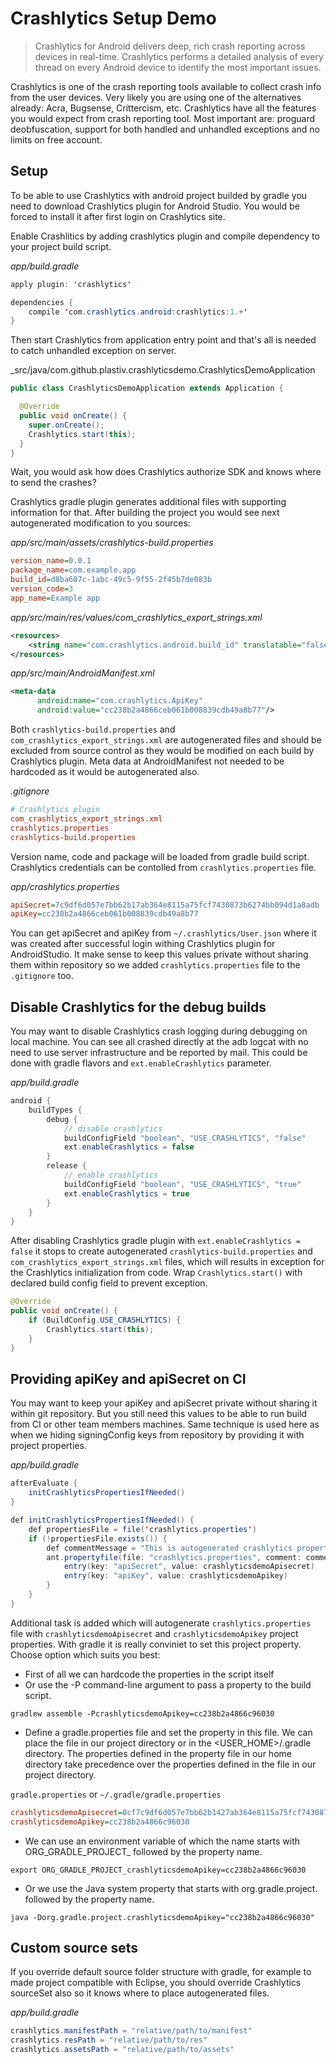 Crashlytics Setup Demo
===========

> Crashlytics for Android delivers deep, rich crash reporting across devices in real-­time. Crashlytics performs a detailed analysis of every thread on every Android device to identify the most important issues.

Crashlytics is one of the crash reporting tools available to collect crash info from the user devices. Very likely you are using one of the alternatives already: Acra, Bugsense, Crittercism, etc. Crashlytics have all the features you would expect from crash reporting tool. Most important are: proguard deobfuscation, support for both handled and unhandled exceptions and no limits on free account.

Setup
-----

To be able to use Crashlytics with android project builded by gradle you need to download Crashlytics plugin for Android Studio. You would be forced to install it after first login on Crashlytics site.

Enable Crashlitics by adding crashlytics plugin and compile dependency to your project build script.

_app/build.gradle_
```java
apply plugin: 'crashlytics'

dependencies {
	compile 'com.crashlytics.android:crashlytics:1.+'
}
```

Then start Crashlytics from application entry point and that's all is needed to catch unhandled exception on server.

_src/java/com.github.plastiv.crashlyticsdemo.CrashlyticsDemoApplication
```java
public class CrashlyticsDemoApplication extends Application {

  @Override
  public void onCreate() {
    super.onCreate();
    Crashlytics.start(this);
  }
}
```

Wait, you would ask how does Crashlytics authorize SDK and knows where to send the crashes?

Crashlytics gradle plugin generates additional files with supporting information for that. After building the project you would see next autogenerated modification to you sources:

_app/src/main/assets/crashlytics-build.properties_
```ini
version_name=0.0.1
package_name=com.example.app
build_id=d8ba607c-1abc-49c5-9f55-2f45b7de083b
version_code=3
app_name=Example app
```

_app/src/main/res/values/com_crashlytics_export_strings.xml_
```xml
<resources>
    <string name="com.crashlytics.android.build_id" translatable="false">d8ba607c-1abc-49c5-9f55-2f45b7de083b</string>
</resources>
```

_app/src/main/AndroidManifest.xml_

```xml
<meta-data
      android:name="com.crashlytics.ApiKey"
      android:value="cc238b2a4866ceb061b008839cdb49a8b77"/>
```

Both `crashlytics-build.properties` and `com_crashlytics_export_strings.xml` are autogenerated files and should be excluded from source control as they would be modified on each build by Crashlytics plugin. Meta data at AndroidManifest not needed to be hardcoded as it would be autogenerated also.

_.gitignore_
```ini
# Crashlytics plugin
com_crashlytics_export_strings.xml
crashlytics.properties
crashlytics-build.properties
```

Version name, code and package will be loaded from gradle build script. Crashlytics credentials can be contolled from `crashlytics.properties` file.

_app/crashlytics.properties_
```ini
apiSecret=7c9df6d057e7bb62b17ab364e8115a75fcf7430873b6274bb094d1a8adb
apiKey=cc238b2a4866ceb061b008839cdb49a8b77
```

You can get apiSecret and apiKey from `~/.crashlytics/User.json` where it was created after successful login withing Crashlytics plugin for AndroidStudio. It make sense to keep this values private without sharing them within repository so we added `crashlytics.properties` file to the `.gitignore` too.

Disable Crashlytics for the debug builds
---

You may want to disable Crashlytics crash logging during debugging on local machine. You can see all crashed directly at the adb logcat with no need to use server infrastructure and be reported by mail. This could be done with gradle flavors and `ext.enableCrashlytics` parameter.

_app/build.gradle_
```java
android {
    buildTypes {
        debug {
            // disable crashlytics
            buildConfigField "boolean", "USE_CRASHLYTICS", "false"
            ext.enableCrashlytics = false
        }
        release {
            // enable crashlytics
            buildConfigField "boolean", "USE_CRASHLYTICS", "true"
            ext.enableCrashlytics = true
        }
    }
}
```

After disabling Crashlytics gradle plugin with `ext.enableCrashlytics = false` it stops to create autogenerated `crashlytics-build.properties` and `com_crashlytics_export_strings.xml` files, which will results in exception for the Crashlytics initialization from code. Wrap `Crashlytics.start()` with declared build config field to prevent exception.

```java
@Override
public void onCreate() {
    if (BuildConfig.USE_CRASHLYTICS) {
        Crashlytics.start(this);
    }
}
```

Providing apiKey and apiSecret on CI
------

You may want to keep your apiKey and apiSecret private without sharing it within git repository. But you still need this values to be able to run build from CI or other team members machines. Same technique is used here as when we hiding signingConfig keys from repository by providing it with project properties.

_app/build.gradle_
```java
afterEvaluate {
    initCrashlyticsPropertiesIfNeeded()
}

def initCrashlyticsPropertiesIfNeeded() {
    def propertiesFile = file('crashlytics.properties')
    if (!propertiesFile.exists()) {
        def commentMessage = "This is autogenerated crashlytics property from system environment to prevent key to be committed to source control."
        ant.propertyfile(file: "crashlytics.properties", comment: commentMessage) {
            entry(key: "apiSecret", value: crashlyticsdemoApisecret)
            entry(key: "apiKey", value: crashlyticsdemoApikey)
        }
    }
}
```

Additional task is added which will autogenerate `crashlytics.properties` file with `crashlyticsdemoApisecret` and `crashlyticsdemoApikey` project properties. With gradle it is really conviniet to set this project property. Choose option which suits you best:

* First of all we can hardcode the properties in the script itself
* Or use the -P command-line argument to pass a property to the build script.

`gradlew assemble -PcrashlyticsdemoApikey=cc238b2a4866c96030`

* Define a gradle.properties file and set the property in this file. We can place the file in our project directory or in the <USER_HOME>/.gradle directory. The properties defined in the property file in our home directory take precedence over the properties defined in the file in our project directory.

`gradle.properties` or `~/.gradle/gradle.properties`

```ini
crashlyticsdemoApisecret=0cf7c9df6d057e7bb62b1427ab364e8115a75fcf7430873b6274bb094d1a8adb
crashlyticsdemoApikey=cc238b2a4866c96030
```

* We can use an environment variable of which the name starts with ORG_GRADLE_PROJECT_ followed by the property name.

`export ORG_GRADLE_PROJECT_crashlyticsdemoApikey=cc238b2a4866c96030`

* Or we use the Java system property that starts with org.gradle.project. followed by the property name.

`java -Dorg.gradle.project.crashlyticsdemoApikey="cc238b2a4866c96030"`

Custom source sets
-------

If you override default source folder structure with gradle, for example to made project compatible with Eclipse, you should override Crashlytics sourceSet also so it knows where to place autogenerated files.

_app/build.gradle_
```java
crashlytics.manifestPath = "relative/path/to/manifest"
crashlytics.resPath = "relative/path/to/res"
crashlytics.assetsPath = "relative/path/to/assets"
```
